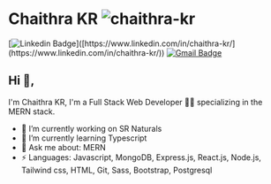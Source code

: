 # Chaithra KR <span align="center"> <img src="https://komarev.com/ghpvc/?username=chaithra-kr&label=Profile%20views&color=0e75b6&style=flat" alt="chaithra-kr" /> </span>

[![Linkedin Badge](https://img.shields.io/badge/-LinkedIn-blue?style=flat-square&logo=Linkedin&logoColor=white&link=[https://www.linkedin.com/in/chaithra-kr/](https://www.linkedin.com/in/chaithra-kr/))]([https://www.linkedin.com/in/chaithra-kr/](https://www.linkedin.com/in/chaithra-kr/)) [![Gmail Badge](https://img.shields.io/badge/-chaithrakr549@gmail.com-c14438?style=flat-square&logo=Gmail&logoColor=white&link=mailto:chaithrakr549@gmail.com)](mailto:chaithrakr549@gmail.com)


## Hi 👋, 
I'm Chaithra KR, I'm a Full Stack Web Developer 👨‍💻 specializing in the MERN stack.

- 🔭 I’m currently working on SR Naturals
- 🌱 I’m currently learning Typescript
- 💬 Ask me about: MERN
- ⚡ Languages: Javascript, MongoDB, Express.js, React.js, Node.js, Tailwind css, HTML, Git, Sass, Bootstrap, Postgresql
